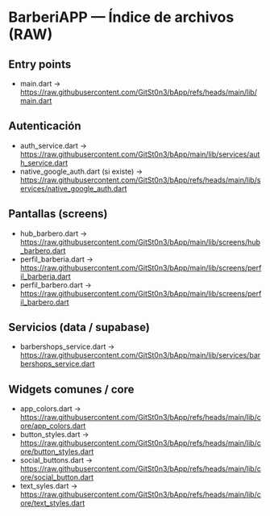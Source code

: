 # BarberiAPP — Índice de archivos (RAW)

## Entry points
- main.dart → https://raw.githubusercontent.com/GitSt0n3/bApp/refs/heads/main/lib/main.dart



## Autenticación
- auth_service.dart → https://raw.githubusercontent.com/GitSt0n3/bApp/main/lib/services/auth_service.dart
- native_google_auth.dart (si existe) → https://raw.githubusercontent.com/GitSt0n3/bApp/refs/heads/main/lib/services/native_google_auth.dart


## Pantallas (screens)
- hub_barbero.dart → https://raw.githubusercontent.com/GitSt0n3/bApp/main/lib/screens/hub_barbero.dart
- perfil_barberia.dart → https://raw.githubusercontent.com/GitSt0n3/bApp/main/lib/screens/perfil_barberia.dart
- perfil_barbero.dart → https://raw.githubusercontent.com/GitSt0n3/bApp/main/lib/screens/perfil_barbero.dart

## Servicios (data / supabase)
- barbershops_service.dart → https://raw.githubusercontent.com/GitSt0n3/bApp/main/lib/services/barbershops_service.dart

## Widgets comunes / core
- app_colors.dart → https://raw.githubusercontent.com/GitSt0n3/bApp/refs/heads/main/lib/core/app_colors.dart
- button_styles.dart → https://raw.githubusercontent.com/GitSt0n3/bApp/refs/heads/main/lib/core/button_styles.dart
- social_buttons.dart → https://raw.githubusercontent.com/GitSt0n3/bApp/refs/heads/main/lib/core/social_button.dart
- text_syles.dart → 
https://raw.githubusercontent.com/GitSt0n3/bApp/refs/heads/main/lib/core/text_styles.dart